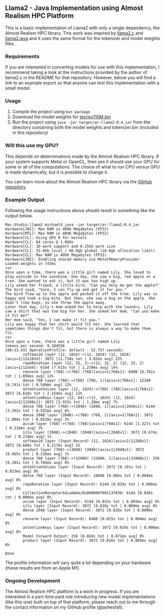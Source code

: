 ## Llama2 - Java Implementation using Almost Realism HPC Platform

This is a basic implementation of Llama2 with only a single dependency, the
Almost Realism HPC library. This work was inspired by
[llama2.c](https://github.com/karpathy/llama2.c) and
[llama2.java](https://github.com/mukel/llama2.java) and it uses the same format
for the tokenizer and model weights files.

### Requirements

If you are interested in converting models for use with this implementation,
I recommend taking a look at the instructions provided by the author of llama2.c
in the README for that repository. However, below you will find a link to
an example export so that anyone can test this implementation with a small
model.

### Usage

1. Compile the project using `mvn package`
2. Download the model weights for [stories110M.bin](https://www.dropbox.com/scl/fi/romns8veg67agl5czmtww/stories110M.bin?rlkey=sbspy97d2j1p3jilgaff190pz&st=kak6t2uo&dl=1)
3. Run the project using `java -jar target/ar-llama2-0.4.jar` from the directory containing both the model weights and tokenizer.bin (included in this repository)

### Will this use my GPU?

This depends on determinations made by the Almost Realism HPC library. If your system supports
Metal or OpenCL, then yes it should use your GPU for some or all of the computations. The choice
of what to run CPU versus GPU is made dynamically, but it is possible to change it.

You can learn more about the Almost Realism HPC library via the [GitHub repository](https://github.com/almostrealism/common)

### Example Output
Following the usage instructions above should result in something like the output below.

```shell
Mac-Studio:llama2 michael$ java -jar target/ar-llama2-0.4.jar
Hardware[JNI]: Max RAM is 4096 Megabytes (FP32)
Hardware[MTL]: Max RAM is 4096 Megabytes (FP32)
Hardware[CL]: Using GPU 0 for kernels
Hardware[CL]: 64 cores @ 1.0GHz
Hardware[CL]: 3D work support and 0.25kb work size
Hardware[CL]: 32.0kb local / 96.0gb global (18.0gb allocation limit)
Hardware[CL]: Max RAM is 4096 Megabytes (FP32)
Hardware[JNI]: Enabling shared memory via MetalMemoryProvider
Loaded weights in 743ms
<s>
Once upon a time, there was a little girl named Lily. She loved to play outside in the sunshine. One day, she saw a big, red apple on a tree. She wanted to eat it, but it was too high up.
Lily asked her friend, a little bird, "Can you help me get the apple?"
The bird said, "Sure, I can fly up and get it for you."
The bird flew up to the apple and pecked it off the tree. Lily was so happy and took a big bite. But then, she saw a bug on the apple. She didn't like bugs, so she threw the apple away.
Later that day, Lily's mom asked her to help with the laundry. Lily saw a shirt that was too big for her. She asked her mom, "Can you make it fit me?"
Her mom said, "Yes, I can make it fit you."
Lily was happy that her shirt would fit her. She learned that sometimes things don't fit, but there is always a way to make them fit.
<s>
Once upon a time, there was a little girl named Lily
tokens per second: 9.184556
[09:13.43] OperationProfile: default - 52.757 seconds:
        softmax2d layer (12, 1024)->(12, 1024) (12, 1024)[axis=1|12x1024]: 3072 [11.734s tot | 3.82ms avg] 22%
        ropeRotation layer (12, 32, 2)->(12, 32, 2) (12, 32, 2)[axis=1|12x64]: 6144 [7.615s tot | 1.239ms avg] 14%
        rmsnorm layer (768)->(768) (768)[axis=1|768x1]: 6400 [6.761s tot | 1.056ms avg] 12%
        dense 768 layer (768)->(768) (768, 1)[axis=1|768x1]: 12288 [6.741s tot | 0.549ms avg] 12%
        attentionValues layer (12, 1024)->(768) (768)[axis=1|768x1]: 3072 [6.618s tot | 2.154ms avg] 12%
        attentionKeys layer (12, 64)->(12, 1024) (12, 1024)[axis=2|12288x1]: 3072 [3.933s tot | 1.28ms avg] 7%
        dense 768 layer (768)->(2048) (2048, 1)[axis=1|2048x1]: 6144 [3.392s tot | 0.552ms avg] 6%
        dense 2048 layer (2048)->(768) (768, 1)[axis=1|768x1]: 3072 [2.004s tot | 0.652ms avg] 3%
        accum layer (768)->(768) (768)[axis=1|768x1]: 6144 [1.327s tot | 0.216ms avg] 2%
        silu layer (2048)->(2048) (2048)[axis=1|2048x1]: 3072 [0.674s tot | 0.219ms avg] 1%
        softmax2d layer (Input Record) (12, 1024)[axis=2|12288x1]: 3072 [0.668s tot | 0.217ms avg] 1%
        product layer (768)->(2048) (2048)[axis=1|2048x1]: 3072 [0.665s tot | 0.216ms avg] 1%
        dense 768 layer (768)->(32000) (32000, 1)[axis=1|32000x1]: 256 [0.201s tot | 0.784ms avg] 0%
        attentionValues layer (Input Record): 3072 [0.101s tot | 0.033ms avg] 0%
        dense 768 layer (Input Record): 18688 [0.084s tot | 0.004ms avg] 0%
        ropeRotation layer (Input Record): 6144 [0.039s tot | 0.006ms avg] 0%
        CollectionReceptor$$Lambda/0x0000007001137630: 6144 [0.036s tot | 0.006ms avg] 0%
        accum layer (Input Record): 6144 [0.033s tot | 0.005ms avg] 0%
        silu layer (Input Record): 3072 [0.028s tot | 0.009ms avg] 0%
        dense 2048 layer (Input Record): 3072 [0.028s tot | 0.009ms avg] 0%
        rmsnorm layer (Input Record): 6400 [0.025s tot | 0.004ms avg] 0%
        attentionKeys layer (Input Record): 3072 [0.019s tot | 0.006ms avg] 0%
        Model Forward Output: 256 [0.018s tot | 0.071ms avg] 0%
        product layer (Input Record): 3072 [0.016s tot | 0.005ms avg] 0%

Done
```

The profile information will vary quite a lot depending on your hardware (these results are from an Apple M1).

### Ongoing Development

The Almost Realism HPC platform is a work in progress. If you are interested in a part-time
paid role introducing new model implementations (like this one) built on top of that platform,
please reach out to me through the contact information on my GitHub profile (@ashesfall).

